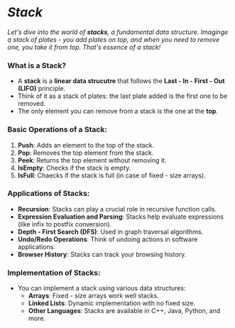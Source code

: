 # _Stack_

_Let's dive into the world of **stacks**, a fundamental data structure. Imaginge a stack of plates - you add plates on top, and when you need to remove one, you take it from top. That's essence of a stack!_

### What is a Stack?
- A **stack** is a **linear data strucutre** that follows the **Last - In - First - Out (LIFO)** principle.
- Think of it as a stack of plates: the last plate added is the first one to be removed.
- The only element you can remove from a stack is the one at the **top**.

### Basic Operations of a Stack:
1. **Push**: Adds an element to the top of the stack.
2. **Pop**: Removes the top element from the stack.
3. **Peek**: Returns the top element without removing it.
4. **IsEmpty**: Checks if the stack is empty.
5. **IsFull**: Chaecks if the stack is full (in case of fixed - size arrays).

### Applications of Stacks:
- **Recursion**: Stacks can play a crucial role in recursive function calls.
- **Expression Evaluation and Parsing**: Stacks help evaluate expressions (like infix to postfix conversion).
- **Depth - First Search (DFS)**: Used in graph traversal algorithms.
- **Undo/Redo Operations**: Think of undoing actions in software applications.
- **Browser History**: Stacks can track your browsing history.

### Implementation of Stacks:
- You can implement a stack using various data structures:
    - **Arrays**: Fixed - size arrays work well stacks.
    - **Linked Lists**: Dynamic implementation with no fixed size.
    - **Other Languages**: Stacks are available in C++, Java, Python, and more.
